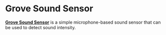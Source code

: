 # Grove Sound Sensor
[**Grove Sound Sensor**](https://wiki.seeedstudio.com/Grove-Sound_Sensor/) is a simple microphone-based sound sensor that can be used to detect sound intensity.